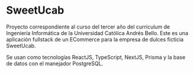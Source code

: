 # SweetUcab

Proyecto correspondiente al curso del tercer año del curriculum de Ingeniería Informática de la Universidad Católica Andrés Bello. Este es una aplicación fullstack de un ECommerce para la empresa de dulces ficticia SweetUcab.

Se usan como tecnologías ReactJS, TypeScript, NextJS, Prisma y la base de datos con el manejador PostgreSQL.


